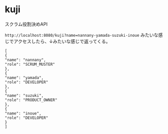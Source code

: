 # kuji
スクラム役割決めAPI

`http://localhost:8080/kuji?name=nannany-yamada-suzuki-inoue`
みたいな感じでアクセスしたら、↓みたいな感じで返ってくる。
```
[
{
"name": "nannany",
"role": "SCRUM_MUSTER"
},
{
"name": "yamada",
"role": "DEVELOPER"
},
{
"name": "suzuki",
"role": "PRODUCT_OWNER"
},
{
"name": "inoue",
"role": "DEVELOPER"
}
]
```
